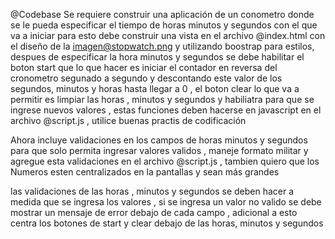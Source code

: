 @Codebase  Se requiere construir una aplicación de un conometro donde se le pueda especificar el tiempo de horas minutos y segundos con el que va a iniciar para esto debe construir una vista en el archivo @index.html  con el diseño de la imagen@stopwatch.png y utilizando boostrap para estilos, despues de especificar la hora minutos y segundos se debe habilitar el boton start que lo que hacer es iniciar el contador en reversa del cronometro segunado a segundo y descontando este valor de los segundos, minutos y horas hasta llegar a 0 , el boton clear lo que va a permitir es limpiar las horas , minutos y segundos y habiliatra para que se ingrese nuevos valores , estas funciones deben hacerse en javascript en el archivo @script.js , utilice buenas practis de codificación

Ahora incluye validaciones en los campos de horas minutos y segundos para que solo permita ingresar valores validos , maneje formato militar y agregue esta validaciones en el archivo @script.js , tambien quiero que los Numeros esten centralizados en la pantallas y sean más grandes 


las validaciones de las horas , minutos y segundos se deben hacer a medida que se ingresa los valores , si se ingresa un valor no valido se debe mostrar un mensaje de error debajo de cada campo , adicional a esto centra los botones de start y clear debajo de las horas, minutos y segundos